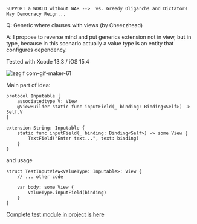 ```
SUPPORT a WORLD without WAR -->  vs. Greedy Oligarchs and Dictators
May Democracy Reign... 
```

Q: Generic where clauses with views (by Cheezzhead)

A: I propose to reverse mind and put generics extension not in view, but in type, because in this scenario actually a value type is an entity that configures dependency.

Tested with Xcode 13.3 / iOS 15.4

![ezgif com-gif-maker-61](https://user-images.githubusercontent.com/62171579/168672067-c60cfebc-42b8-487c-9ae6-dcac0c4c1605.gif)

Main part of idea:

```
protocol Inputable {
	associatedtype V: View
	@ViewBuilder static func inputField(_ binding: Binding<Self>) -> Self.V
}

extension String: Inputable {
	static func inputField(_ binding: Binding<Self>) -> some View {
		TextField("Enter text...", text: binding)
	}
}
```

and usage
```
struct TestInputView<ValueType: Inputable>: View {
    // ... other code

	var body: some View {
		ValueType.inputField(binding)
	}
}
```

[Complete test module in project is here](https://github.com/Asperi-Demo/4SwiftUI/blob/master/PlayOn_iOS/PlayOn_iOS/Findings/TestInputViewGenerics.swift)
